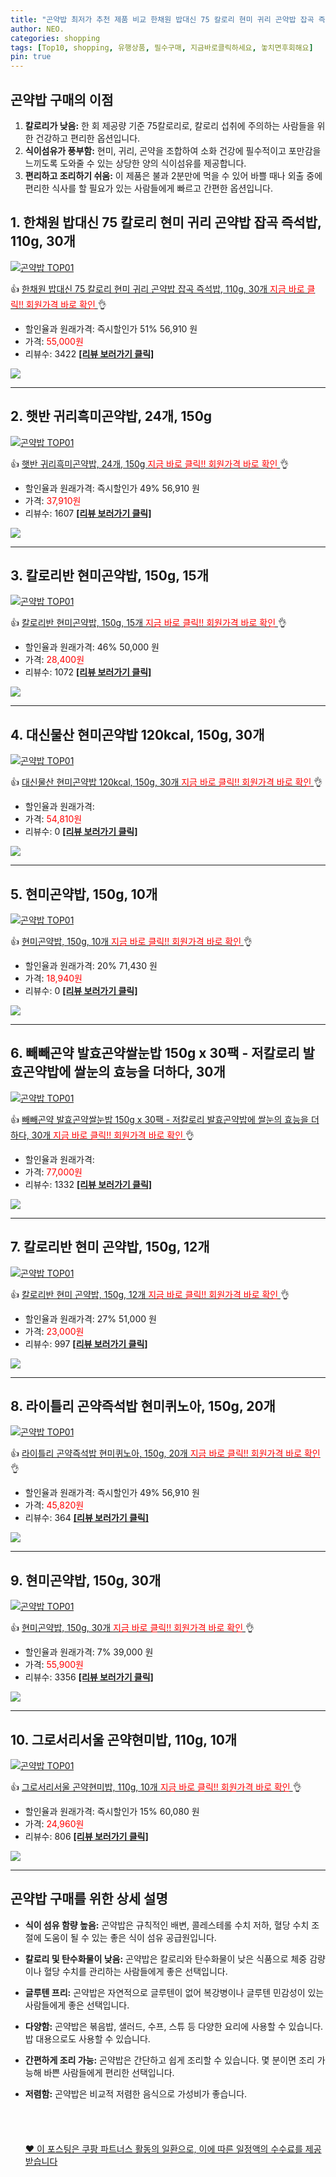 ```yaml
---
title: "곤약밥 최저가 추천 제품 비교 한채원 밥대신 75 칼로리 현미 귀리 곤약밥 잡곡 즉석밥, 110g, 30개 가격 비교 최저가장점"
author: NEO.
categories: shopping
tags: [Top10, shopping, 유행상품, 필수구매, 지금바로클릭하세요, 놓치면후회해요]
pin: true
---
```

## 곤약밥 구매의 이점
1. **칼로리가 낮음:** 한 회 제공량 기준 75칼로리로, 칼로리 섭취에 주의하는 사람들을 위한 건강하고 편리한 옵션입니다. 
2. **식이섬유가 풍부함:** 현미, 귀리, 곤약을 조합하여 소화 건강에 필수적이고 포만감을 느끼도록 도와줄 수 있는 상당한 양의 식이섬유를 제공합니다.
3. **편리하고 조리하기 쉬움:** 이 제품은 불과 2분만에 먹을 수 있어 바쁠 때나 외출 중에 편리한 식사를 할 필요가 있는 사람들에게 빠르고 간편한 옵션입니다.

   

## 1. 한채원 밥대신 75 칼로리 현미 귀리 곤약밥 잡곡 즉석밥, 110g, 30개

[![곤약밥 TOP01](https://thumbnail9.coupangcdn.com/thumbnails/remote/490x490ex/image/vendor_inventory/2333/d992ed05f762b08f0f6bc02c649797ec113fc5d3bdf522677e255c080ddb.jpg)](https://link.coupang.com/re/AFFSDP?lptag=AF3617701&subid=GithubCoopas&pageKey=7568323194&traceid=V0-153&itemId=20352019113&vendorItemId=77493599216)


👍 [한채원 밥대신 75 칼로리 현미 귀리 곤약밥 잡곡 즉석밥, 110g, 30개 <font color=red> 지금 바로 클릭!! 회원가격 바로 확인 </font> ](https://link.coupang.com/re/AFFSDP?lptag=AF3617701&subid=GithubCoopas&pageKey=7568323194&traceid=V0-153&itemId=20352019113&vendorItemId=77493599216) 👌 


- 할인율과 원래가격: 즉시할인가 51%  56,910   원
- 가격: <span style='color:red'>55,000원</span>
- 리뷰수: 3422  [**[리뷰 보러가기 클릭]**](https://link.coupang.com/re/AFFSDP?lptag=AF3617701&subid=GithubCoopas&pageKey=7568323194&traceid=V0-153&itemId=20352019113&vendorItemId=77493599216)

[![](/discount_price.png)](https://link.coupang.com/re/AFFSDP?lptag=AF3617701&subid=GithubCoopas&pageKey=7568323194&traceid=V0-153&itemId=20352019113&vendorItemId=77493599216)

---


   

## 2. 햇반 귀리흑미곤약밥, 24개, 150g

[![곤약밥 TOP01](https://thumbnail8.coupangcdn.com/thumbnails/remote/490x490ex/image/vendor_inventory/6dd1/14e5653cafbcbaee52807c36ea603e8fe507a838dd6c33abd0bd6a8a48a7.jpg)](https://link.coupang.com/re/AFFSDP?lptag=AF3617701&subid=GithubCoopas&pageKey=6801678156&traceid=V0-153&itemId=16057814512&vendorItemId=84018868592)


👍 [햇반 귀리흑미곤약밥, 24개, 150g <font color=red> 지금 바로 클릭!! 회원가격 바로 확인 </font> ](https://link.coupang.com/re/AFFSDP?lptag=AF3617701&subid=GithubCoopas&pageKey=6801678156&traceid=V0-153&itemId=16057814512&vendorItemId=84018868592) 👌 


- 할인율과 원래가격: 즉시할인가 49%  56,910   원
- 가격: <span style='color:red'>37,910원</span>
- 리뷰수: 1607  [**[리뷰 보러가기 클릭]**](https://link.coupang.com/re/AFFSDP?lptag=AF3617701&subid=GithubCoopas&pageKey=6801678156&traceid=V0-153&itemId=16057814512&vendorItemId=84018868592)

[![](/discount_price.png)](https://link.coupang.com/re/AFFSDP?lptag=AF3617701&subid=GithubCoopas&pageKey=6801678156&traceid=V0-153&itemId=16057814512&vendorItemId=84018868592)

---


   

## 3. 칼로리반 현미곤약밥, 150g, 15개

[![곤약밥 TOP01](https://thumbnail7.coupangcdn.com/thumbnails/remote/490x490ex/image/retail/images/2021/06/30/12/2/96ba5acf-5e18-4084-ac4e-9aac54a5f0c8.jpg)](https://link.coupang.com/re/AFFSDP?lptag=AF3617701&subid=GithubCoopas&pageKey=5761931430&traceid=V0-153&itemId=9760512644&vendorItemId=77044216119)


👍 [칼로리반 현미곤약밥, 150g, 15개 <font color=red> 지금 바로 클릭!! 회원가격 바로 확인 </font> ](https://link.coupang.com/re/AFFSDP?lptag=AF3617701&subid=GithubCoopas&pageKey=5761931430&traceid=V0-153&itemId=9760512644&vendorItemId=77044216119) 👌 


- 할인율과 원래가격: 46%  50,000   원
- 가격: <span style='color:red'>28,400원</span>
- 리뷰수: 1072  [**[리뷰 보러가기 클릭]**](https://link.coupang.com/re/AFFSDP?lptag=AF3617701&subid=GithubCoopas&pageKey=5761931430&traceid=V0-153&itemId=9760512644&vendorItemId=77044216119)

[![](/discount_price.png)](https://link.coupang.com/re/AFFSDP?lptag=AF3617701&subid=GithubCoopas&pageKey=5761931430&traceid=V0-153&itemId=9760512644&vendorItemId=77044216119)

---


   

## 4. 대신물산 현미곤약밥 120kcal, 150g, 30개

[![곤약밥 TOP01](https://thumbnail9.coupangcdn.com/thumbnails/remote/490x490ex/image/retail/images/387296425396055-ea6d5f65-720b-4227-bf8c-090c0e556342.jpg)](https://link.coupang.com/re/AFFSDP?lptag=AF3617701&subid=GithubCoopas&pageKey=157056462&traceid=V0-153&itemId=766870042&vendorItemId=4935296077)


👍 [대신물산 현미곤약밥 120kcal, 150g, 30개 <font color=red> 지금 바로 클릭!! 회원가격 바로 확인 </font> ](https://link.coupang.com/re/AFFSDP?lptag=AF3617701&subid=GithubCoopas&pageKey=157056462&traceid=V0-153&itemId=766870042&vendorItemId=4935296077) 👌 


- 할인율과 원래가격: 
- 가격: <span style='color:red'>54,810원</span>
- 리뷰수: 0  [**[리뷰 보러가기 클릭]**](https://link.coupang.com/re/AFFSDP?lptag=AF3617701&subid=GithubCoopas&pageKey=157056462&traceid=V0-153&itemId=766870042&vendorItemId=4935296077)

[![](/discount_price.png)](https://link.coupang.com/re/AFFSDP?lptag=AF3617701&subid=GithubCoopas&pageKey=157056462&traceid=V0-153&itemId=766870042&vendorItemId=4935296077)

---


   

## 5. 현미곤약밥, 150g, 10개

[![곤약밥 TOP01](https://thumbnail6.coupangcdn.com/thumbnails/remote/490x490ex/image/vendor_inventory/7951/355c08f76fa855fbc709053f4b5ddf88ee05ce6bb5a2c226a20f068151bc.jpg)](https://link.coupang.com/re/AFFSDP?lptag=AF3617701&subid=GithubCoopas&pageKey=6919174990&traceid=V0-153&itemId=16702391083&vendorItemId=83884892193)


👍 [현미곤약밥, 150g, 10개 <font color=red> 지금 바로 클릭!! 회원가격 바로 확인 </font> ](https://link.coupang.com/re/AFFSDP?lptag=AF3617701&subid=GithubCoopas&pageKey=6919174990&traceid=V0-153&itemId=16702391083&vendorItemId=83884892193) 👌 


- 할인율과 원래가격: 20%  71,430   원
- 가격: <span style='color:red'>18,940원</span>
- 리뷰수: 0  [**[리뷰 보러가기 클릭]**](https://link.coupang.com/re/AFFSDP?lptag=AF3617701&subid=GithubCoopas&pageKey=6919174990&traceid=V0-153&itemId=16702391083&vendorItemId=83884892193)

[![](/discount_price.png)](https://link.coupang.com/re/AFFSDP?lptag=AF3617701&subid=GithubCoopas&pageKey=6919174990&traceid=V0-153&itemId=16702391083&vendorItemId=83884892193)

---


   

## 6. 빼빼곤약 발효곤약쌀눈밥 150g x 30팩 - 저칼로리 발효곤약밥에 쌀눈의 효능을 더하다, 30개

[![곤약밥 TOP01](https://thumbnail9.coupangcdn.com/thumbnails/remote/490x490ex/image/vendor_inventory/d63c/4d412334aa2c1600edfafc0e607ec79f0b4ff0bf48da8069f27805040b33.jpg)](https://link.coupang.com/re/AFFSDP?lptag=AF3617701&subid=GithubCoopas&pageKey=7342815535&traceid=V0-153&itemId=18876779747&vendorItemId=74639549045)


👍 [빼빼곤약 발효곤약쌀눈밥 150g x 30팩 - 저칼로리 발효곤약밥에 쌀눈의 효능을 더하다, 30개 <font color=red> 지금 바로 클릭!! 회원가격 바로 확인 </font> ](https://link.coupang.com/re/AFFSDP?lptag=AF3617701&subid=GithubCoopas&pageKey=7342815535&traceid=V0-153&itemId=18876779747&vendorItemId=74639549045) 👌 


- 할인율과 원래가격: 
- 가격: <span style='color:red'>77,000원</span>
- 리뷰수: 1332  [**[리뷰 보러가기 클릭]**](https://link.coupang.com/re/AFFSDP?lptag=AF3617701&subid=GithubCoopas&pageKey=7342815535&traceid=V0-153&itemId=18876779747&vendorItemId=74639549045)

[![](/discount_price.png)](https://link.coupang.com/re/AFFSDP?lptag=AF3617701&subid=GithubCoopas&pageKey=7342815535&traceid=V0-153&itemId=18876779747&vendorItemId=74639549045)

---


   

## 7. 칼로리반 현미 곤약밥, 150g, 12개

[![곤약밥 TOP01](https://thumbnail8.coupangcdn.com/thumbnails/remote/490x490ex/image/retail/images/07134df5-91c3-4921-86a5-88b197f1eab74752566104948879936.png)](https://link.coupang.com/re/AFFSDP?lptag=AF3617701&subid=GithubCoopas&pageKey=5761931430&traceid=V0-153&itemId=18763918999&vendorItemId=85895725481)


👍 [칼로리반 현미 곤약밥, 150g, 12개 <font color=red> 지금 바로 클릭!! 회원가격 바로 확인 </font> ](https://link.coupang.com/re/AFFSDP?lptag=AF3617701&subid=GithubCoopas&pageKey=5761931430&traceid=V0-153&itemId=18763918999&vendorItemId=85895725481) 👌 


- 할인율과 원래가격: 27%  51,000   원
- 가격: <span style='color:red'>23,000원</span>
- 리뷰수: 997  [**[리뷰 보러가기 클릭]**](https://link.coupang.com/re/AFFSDP?lptag=AF3617701&subid=GithubCoopas&pageKey=5761931430&traceid=V0-153&itemId=18763918999&vendorItemId=85895725481)

[![](/discount_price.png)](https://link.coupang.com/re/AFFSDP?lptag=AF3617701&subid=GithubCoopas&pageKey=5761931430&traceid=V0-153&itemId=18763918999&vendorItemId=85895725481)

---


   

## 8. 라이틀리 곤약즉석밥 현미퀴노아, 150g, 20개

[![곤약밥 TOP01](https://thumbnail7.coupangcdn.com/thumbnails/remote/490x490ex/image/retail/images/b566b64a-ebed-439d-9c28-197c23a5203a649182875201495881.png)](https://link.coupang.com/re/AFFSDP?lptag=AF3617701&subid=GithubCoopas&pageKey=7445304492&traceid=V0-153&itemId=19421767893&vendorItemId=86533232977)


👍 [라이틀리 곤약즉석밥 현미퀴노아, 150g, 20개 <font color=red> 지금 바로 클릭!! 회원가격 바로 확인 </font> ](https://link.coupang.com/re/AFFSDP?lptag=AF3617701&subid=GithubCoopas&pageKey=7445304492&traceid=V0-153&itemId=19421767893&vendorItemId=86533232977) 👌 


- 할인율과 원래가격: 즉시할인가 49%  56,910   원
- 가격: <span style='color:red'>45,820원</span>
- 리뷰수: 364  [**[리뷰 보러가기 클릭]**](https://link.coupang.com/re/AFFSDP?lptag=AF3617701&subid=GithubCoopas&pageKey=7445304492&traceid=V0-153&itemId=19421767893&vendorItemId=86533232977)

[![](/discount_price.png)](https://link.coupang.com/re/AFFSDP?lptag=AF3617701&subid=GithubCoopas&pageKey=7445304492&traceid=V0-153&itemId=19421767893&vendorItemId=86533232977)

---


   

## 9. 현미곤약밥, 150g, 30개

[![곤약밥 TOP01](https://thumbnail10.coupangcdn.com/thumbnails/remote/490x490ex/image/vendor_inventory/0d8d/164556a0d9a5cdbdd49bd2d43a6bccae1f8d8881c05c70604aa7780f0b05.jpg)](https://link.coupang.com/re/AFFSDP?lptag=AF3617701&subid=GithubCoopas&pageKey=6919174990&traceid=V0-153&itemId=16702391086&vendorItemId=83884892214)


👍 [현미곤약밥, 150g, 30개 <font color=red> 지금 바로 클릭!! 회원가격 바로 확인 </font> ](https://link.coupang.com/re/AFFSDP?lptag=AF3617701&subid=GithubCoopas&pageKey=6919174990&traceid=V0-153&itemId=16702391086&vendorItemId=83884892214) 👌 


- 할인율과 원래가격: 7%  39,000   원
- 가격: <span style='color:red'>55,900원</span>
- 리뷰수: 3356  [**[리뷰 보러가기 클릭]**](https://link.coupang.com/re/AFFSDP?lptag=AF3617701&subid=GithubCoopas&pageKey=6919174990&traceid=V0-153&itemId=16702391086&vendorItemId=83884892214)

[![](/discount_price.png)](https://link.coupang.com/re/AFFSDP?lptag=AF3617701&subid=GithubCoopas&pageKey=6919174990&traceid=V0-153&itemId=16702391086&vendorItemId=83884892214)

---


   

## 10. 그로서리서울 곤약현미밥, 110g, 10개

[![곤약밥 TOP01](https://thumbnail7.coupangcdn.com/thumbnails/remote/490x490ex/image/retail/images/961084002959980-1a19569a-3720-4b05-b60e-903909061cf9.jpg)](https://link.coupang.com/re/AFFSDP?lptag=AF3617701&subid=GithubCoopas&pageKey=7660521059&traceid=V0-153&itemId=20407590571&vendorItemId=5564873492)


👍 [그로서리서울 곤약현미밥, 110g, 10개 <font color=red> 지금 바로 클릭!! 회원가격 바로 확인 </font> ](https://link.coupang.com/re/AFFSDP?lptag=AF3617701&subid=GithubCoopas&pageKey=7660521059&traceid=V0-153&itemId=20407590571&vendorItemId=5564873492) 👌 


- 할인율과 원래가격: 즉시할인가 15%  60,080   원
- 가격: <span style='color:red'>24,960원</span>
- 리뷰수: 806  [**[리뷰 보러가기 클릭]**](https://link.coupang.com/re/AFFSDP?lptag=AF3617701&subid=GithubCoopas&pageKey=7660521059&traceid=V0-153&itemId=20407590571&vendorItemId=5564873492)

[![](/discount_price.png)](https://link.coupang.com/re/AFFSDP?lptag=AF3617701&subid=GithubCoopas&pageKey=7660521059&traceid=V0-153&itemId=20407590571&vendorItemId=5564873492)

---
## 곤약밥 구매를 위한 상세 설명
* **식이 섬유 함량 높음:** 곤약밥은 규칙적인 배변, 콜레스테롤 수치 저하, 혈당 수치 조절에 도움이 될 수 있는 좋은 식이 섬유 공급원입니다.


* **칼로리 및 탄수화물이 낮음:** 곤약밥은 칼로리와 탄수화물이 낮은 식품으로 체중 감량이나 혈당 수치를 관리하는 사람들에게 좋은 선택입니다.


* **글루텐 프리:** 곤약밥은 자연적으로 글루텐이 없어 복강병이나 글루텐 민감성이 있는 사람들에게 좋은 선택입니다.


* **다양함:** 곤약밥은 볶음밥, 샐러드, 수프, 스튜 등 다양한 요리에 사용할 수 있습니다. 밥 대용으로도 사용할 수 있습니다.


* **간편하게 조리 가능:** 곤약밥은 간단하고 쉽게 조리할 수 있습니다. 몇 분이면 조리 가능해 바쁜 사람들에게 편리한 선택입니다.


* **저렴함:** 곤약밥은 비교적 저렴한 음식으로 가성비가 좋습니다.<br><br><br><br><br> [ ❤  이 포스팅은 쿠팡 파트너스 활동의 일환으로, 이에 따른 일정액의 수수료를 제공받습니다](https://link.coupang.com/a/bcEFyh)
